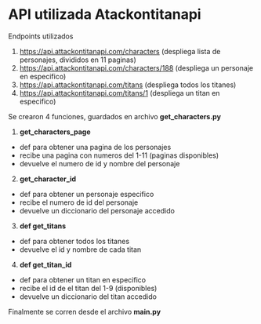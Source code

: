 # API utilizada Atackontitanapi

Endpoints utilizados
1. https://api.attackontitanapi.com/characters (despliega lista de personajes, divididos en 11 paginas)
2. https://api.attackontitanapi.com/characters/188 (despliega un personaje en especifico)
3. https://api.attackontitanapi.com/titans (despliega todos los titanes)
4. https://api.attackontitanapi.com/titans/1 (despliega un titan en especifico)

Se crearon 4 funciones, guardados en archivo **get_characters.py**

1. **get_characters_page**
- def para obtener una pagina de los personajes
- recibe una pagina con numeros del 1-11 (paginas disponibles)
- devuelve el numero de id y nombre del personaje

2. **get_character_id** 
- def para obtener un personaje especifico
- recibe el numero de id del personaje
- devuelve un diccionario del personaje accedido

3. **def get_titans**
- def para obtener todos los titanes
- devuelve el id y nombre de cada titan

4. **def get_titan_id**
- def para obtener un titan en especifico
- recibe el id de el titan del 1-9 (disponibles)
- devuelve un diccionario del titan accedido

Finalmente se corren desde el archivo **main.py**